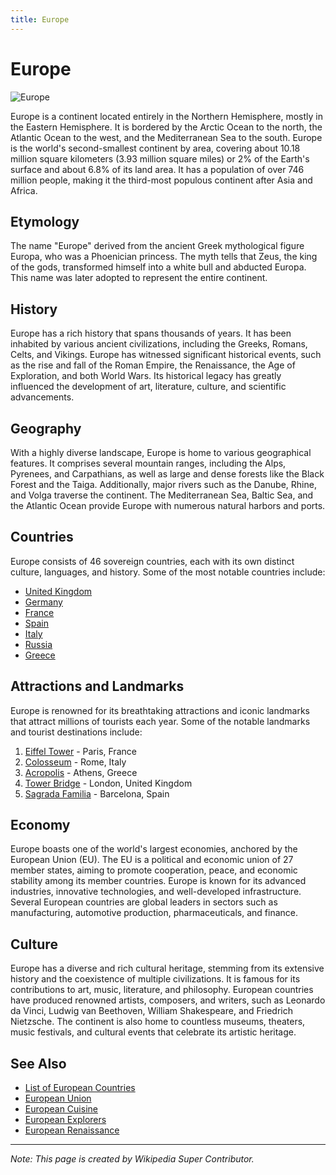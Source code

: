 ```yaml
---
title: Europe
---
```

# Europe

![Europe](https://upload.wikimedia.org/wikipedia/commons/b/b7/Flag_of_Europe.svg)

Europe is a continent located entirely in the Northern Hemisphere, mostly in the Eastern Hemisphere. It is bordered by the Arctic Ocean to the north, the Atlantic Ocean to the west, and the Mediterranean Sea to the south. Europe is the world's second-smallest continent by area, covering about 10.18 million square kilometers (3.93 million square miles) or 2% of the Earth's surface and about 6.8% of its land area. It has a population of over 746 million people, making it the third-most populous continent after Asia and Africa.

## Etymology

The name "Europe" derived from the ancient Greek mythological figure Europa, who was a Phoenician princess. The myth tells that Zeus, the king of the gods, transformed himself into a white bull and abducted Europa. This name was later adopted to represent the entire continent.

## History

Europe has a rich history that spans thousands of years. It has been inhabited by various ancient civilizations, including the Greeks, Romans, Celts, and Vikings. Europe has witnessed significant historical events, such as the rise and fall of the Roman Empire, the Renaissance, the Age of Exploration, and both World Wars. Its historical legacy has greatly influenced the development of art, literature, culture, and scientific advancements.

## Geography

With a highly diverse landscape, Europe is home to various geographical features. It comprises several mountain ranges, including the Alps, Pyrenees, and Carpathians, as well as large and dense forests like the Black Forest and the Taiga. Additionally, major rivers such as the Danube, Rhine, and Volga traverse the continent. The Mediterranean Sea, Baltic Sea, and the Atlantic Ocean provide Europe with numerous natural harbors and ports.

## Countries

Europe consists of 46 sovereign countries, each with its own distinct culture, languages, and history. Some of the most notable countries include:

- [United Kingdom](United_Kingdom.md)
- [Germany](Germany.md)
- [France](France.md)
- [Spain](Spain.md)
- [Italy](Italy.md)
- [Russia](Russia.md)
- [Greece](Greece.md)

## Attractions and Landmarks

Europe is renowned for its breathtaking attractions and iconic landmarks that attract millions of tourists each year. Some of the notable landmarks and tourist destinations include:

1. [Eiffel Tower](Eiffel_Tower.md) - Paris, France
2. [Colosseum](Colosseum.md) - Rome, Italy
3. [Acropolis](Acropolis.md) - Athens, Greece
4. [Tower Bridge](Tower_Bridge.md) - London, United Kingdom
5. [Sagrada Familia](Sagrada_Familia.md) - Barcelona, Spain

## Economy

Europe boasts one of the world's largest economies, anchored by the European Union (EU). The EU is a political and economic union of 27 member states, aiming to promote cooperation, peace, and economic stability among its member countries. Europe is known for its advanced industries, innovative technologies, and well-developed infrastructure. Several European countries are global leaders in sectors such as manufacturing, automotive production, pharmaceuticals, and finance.

## Culture

Europe has a diverse and rich cultural heritage, stemming from its extensive history and the coexistence of multiple civilizations. It is famous for its contributions to art, music, literature, and philosophy. European countries have produced renowned artists, composers, and writers, such as Leonardo da Vinci, Ludwig van Beethoven, William Shakespeare, and Friedrich Nietzsche. The continent is also home to countless museums, theaters, music festivals, and cultural events that celebrate its artistic heritage.

## See Also

- [List of European Countries](List_of_European_Countries.md)
- [European Union](European_Union.md)
- [European Cuisine](European_Cuisine.md)
- [European Explorers](European_Explorers.md)
- [European Renaissance](European_Renaissance.md)

---
*Note: This page is created by Wikipedia Super Contributor.*